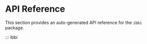 # API Reference

This section provides an auto-generated API reference for the `ibbi` package.

::: ibbi
